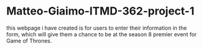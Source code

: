 # Matteo-Giaimo-ITMD-362-project-1

this webpage i have created is for users to enter their information in the form, which will give them a chance to be at the season 8 premier event for Game of Thrones.

